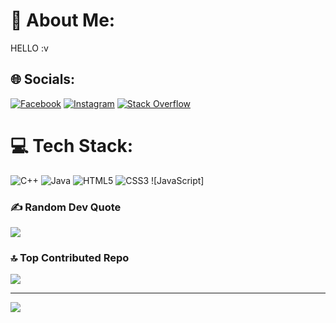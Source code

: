 # 💫 About Me:
HELLO :v


## 🌐 Socials:
[![Facebook](https://img.shields.io/badge/Facebook-%231877F2.svg?logo=Facebook&logoColor=white)](https://facebook.com/https://www.facebook.com/levansang2802) [![Instagram](https://img.shields.io/badge/Instagram-%23E4405F.svg?logo=Instagram&logoColor=white)](https://instagram.com/https://www.instagram.com/leevawnsasng/) [![Stack Overflow](https://img.shields.io/badge/-Stackoverflow-FE7A16?logo=stack-overflow&logoColor=white)](https://stackoverflow.com/users/https://stackoverflow.com/users/20386823/l%c3%aa-v%c4%83n-s%c3%a1ng) 

# 💻 Tech Stack:
![C++](https://img.shields.io/badge/c++-%2300599C.svg?style=flat&logo=c%2B%2B&logoColor=white) ![Java](https://img.shields.io/badge/java-%23ED8B00.svg?style=flat&logo=java&logoColor=white) ![HTML5](https://img.shields.io/badge/html5-%23E34F26.svg?style=flat&logo=html5&logoColor=white) ![CSS3](https://img.shields.io/badge/css3-%231572B6.svg?style=flat&logo=css3&logoColor=white) ![JavaScript]

### ✍️ Random Dev Quote
![](https://quotes-github-readme.vercel.app/api?type=horizontal&theme=radical)

### 🔝 Top Contributed Repo
![](https://github-contributor-stats.vercel.app/api?username=LeSang2802&limit=5&theme=dark&combine_all_yearly_contributions=true)

---
[![](https://visitcount.itsvg.in/api?id=LeSang2802&icon=0&color=0)](https://visitcount.itsvg.in)

<!-- Proudly created with GPRM ( https://gprm.itsvg.in ) -->
